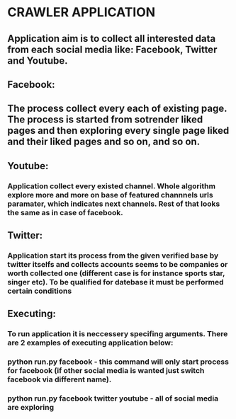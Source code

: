 <h1> CRAWLER APPLICATION </h1>
<h2> Application aim is to collect all interested data from each social media like: Facebook, Twitter and Youtube. </h2>
<h2> Facebook:</h2>
<h2> The process collect every each of existing page. The process is started from sotrender liked pages and then exploring every single page liked and their liked pages and so on, and so on. </h2>
<h2> Youtube:</h2>
<h3> Application collect every existed channel. Whole algorithm explore more and more on base of featured channnels urls paramater, which indicates next channels. Rest of that looks the same as in case of facebook. </h3>
<h2> Twitter:</h2>
<h3> Application start its process from the given verified base by twitter itselfs and collects accounts seems to be companies or worth collected one (different case is for instance sports star, singer etc). To be qualified for datebase it must be performed certain conditions</h3>
<h2> Executing:</h2>
<h3> To run application it is neccessery specifing arguments. There are 2 examples of executing application below:</h3>
<h3> python run.py facebook  - this command will only start process for facebook (if other social media is wanted just switch facebook via different name). </h3>
<h3> python run.py facebook twitter youtube - all of social media are exploring</h3>
<h3 Algorithms are explained correctly in included folder UML</h3>

